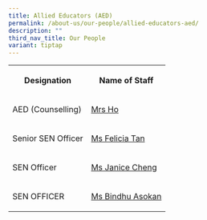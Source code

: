 ```yaml
---
title: Allied Educators (AED)
permalink: /about-us/our-people/allied-educators-aed/
description: ""
third_nav_title: Our People
variant: tiptap
---
```

<table style="minWidth: 50px">
<colgroup>
<col>
<col>
</colgroup>
<tbody>
<tr>
<th rowspan="1" colspan="1">
<p>Designation</p>
</th>
<th rowspan="1" colspan="1">
<p>Name of Staff</p>
</th>
</tr>
<tr>
<td rowspan="1" colspan="1">
<p>AED (Counselling)</p>
</td>
<td rowspan="1" colspan="1">
<p><a href="chong_yi-tinn@schools.gov.sg" rel="noopener nofollow" target="_blank">Mrs Ho</a>
</p>
</td>
</tr>
<tr>
<td rowspan="1" colspan="1">
<p>Senior SEN Officer</p>
</td>
<td rowspan="1" colspan="1">
<p><a href="tan_chuan_siang@schools.gov.sg" rel="noopener nofollow" target="_blank">Ms Felicia Tan</a>
</p>
</td>
</tr>
<tr>
<td rowspan="1" colspan="1">
<p>SEN Officer</p>
</td>
<td rowspan="1" colspan="1">
<p><a href="janice_cheng_lai_may@schools.gov.sg" rel="noopener nofollow" target="_blank">Ms Janice Cheng</a>
</p>
</td>
</tr>
<tr>
<td rowspan="1" colspan="1">
<p>SEN OFFICER</p>
</td>
<td rowspan="1" colspan="1">
<p><a href="Bindhu_Asokan@schools.gov.sg" rel="noopener nofollow" target="_blank">Ms Bindhu Asokan</a>
</p>
</td>
</tr>
</tbody>
</table>
<p></p>